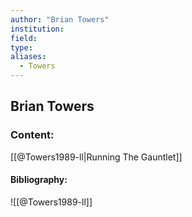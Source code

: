 ```yaml
---
author: "Brian Towers"
institution:
field:
type:
aliases:
  - Towers
---
```


## Brian Towers

### Content:
[[@Towers1989-ll|Running The Gauntlet]]

#### Bibliography:

![[@Towers1989-ll]]